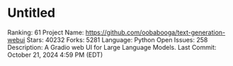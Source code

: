 # Untitled

Ranking: 61
Project Name: https://github.com/oobabooga/text-generation-webui
Stars: 40232
Forks: 5281
Language: Python
Open Issues: 258
Description: A Gradio web UI for Large Language Models.
Last Commit: October 21, 2024 4:59 PM (EDT)